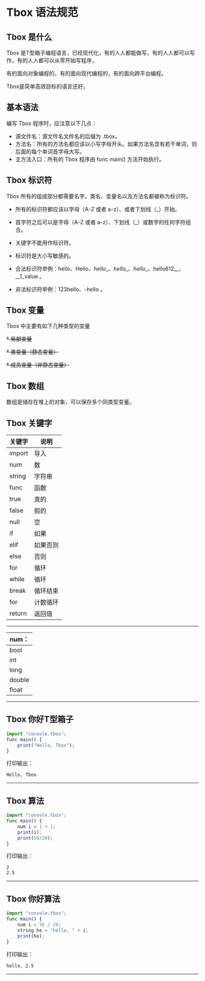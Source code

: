 # Tbox 语法规范

## Tbox 是什么
Tbox 是T型箱子编程语言，已经现代化，有的人人都能做写，有的人人都可以写作，有的人人都可以从零开始写程序，

有的面向对象编程的，有的面向现代编程的，有的面向跨平台编程。

Tbox是简单高效目标的语言还好。


## 基本语法

编写 Tbox 程序时，应注意以下几点：
* 源文件名：源文件名文件名的后缀为 .tbox。
* 方法名：所有的方法名都应该以小写字母开头。如果方法名含有若干单词，则后面的每个单词首字母大写。
* 主方法入口：所有的 Tbox 程序由  func main() 方法开始执行。

## Tbox 标识符
Tbox 所有的组成部分都需要名字。类名、变量名以及方法名都被称为标识符。

* 所有的标识符都应该以字母（A-Z 或者 a-z）、或者下划线（_）开始。

* 首字符之后可以是字母（A-Z 或者 a-z）、下划线（_）或数字的任何字符组合。

* 关键字不能用作标识符。

* 标识符是大小写敏感的。

* 合法标识符举例：hello、Hello、_hello__、_hello__、_hello__、hello612__、__1_value 。

* 非法标识符举例：123hello、-hello 。

## Tbox 变量
Tbox 中主要有如下几种类型的变量

~~* 局部变量~~

~~* 类变量（静态变量）~~

~~* 成员变量（非静态变量）~~

## Tbox 数组
数组是储存在堆上的对象，可以保存多个同类型变量。


## Tbox 关键字

关键字|说明
-|-
import|导入
num|数
string|字符串
func|函数
true|真的
false|假的
null|空
if|如果
elif|如果否则
else|否则
for|循环
while|循环
break|循环结束
for|计数循环
return|返回值

---

|num：|
|-|
|bool|
|int|
|long|
|double|
|float|











---
## Tbox 你好T型箱子
```javascript
import "console.tbox";
func main() {
	print("Hello, Tbox");
}
```
打印输出：

```
Hello, Tbox
```
----
## Tbox 算法
```javascript
import "console.tbox";
func main() {
	num i = 1 + 1;
	print(i);
	print(50/20);
}
```
打印输出：

```
2
2.5
```
----
## Tbox 你好算法
```javascript
import "console.tbox";
func main() {
	num i = 50 / 20;
	string he = "hello, " + i;
	print(he);
}
```
打印输出：

```
hello, 2.5
```
---
